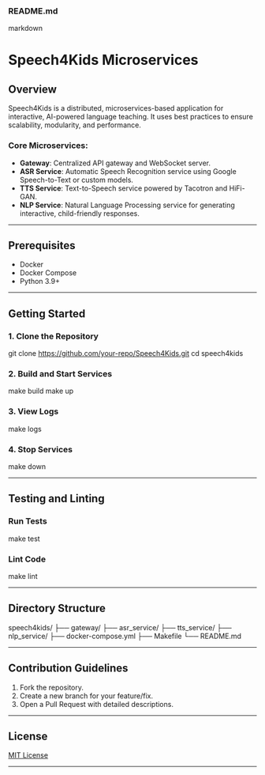 
### README.md
markdown
# Speech4Kids Microservices

## Overview
Speech4Kids is a distributed, microservices-based application for interactive, AI-powered language teaching. It uses best practices to ensure scalability, modularity, and performance.

### Core Microservices:
- **Gateway**: Centralized API gateway and WebSocket server.
- **ASR Service**: Automatic Speech Recognition service using Google Speech-to-Text or custom models.
- **TTS Service**: Text-to-Speech service powered by Tacotron and HiFi-GAN.
- **NLP Service**: Natural Language Processing service for generating interactive, child-friendly responses.

---

## Prerequisites
- Docker
- Docker Compose
- Python 3.9+

---

## Getting Started

### 1. Clone the Repository
git clone https://github.com/your-repo/Speech4Kids.git
cd speech4kids

### 2. Build and Start Services
make build
make up

### 3. View Logs
make logs

### 4. Stop Services
make down

---

## Testing and Linting
### Run Tests
make test


### Lint Code

make lint

---

## Directory Structure

speech4kids/
├── gateway/
├── asr_service/
├── tts_service/
├── nlp_service/
├── docker-compose.yml
├── Makefile
└── README.md

---

## Contribution Guidelines
1. Fork the repository.
2. Create a new branch for your feature/fix.
3. Open a Pull Request with detailed descriptions.

---

## License
[MIT License](LICENSE)

---
